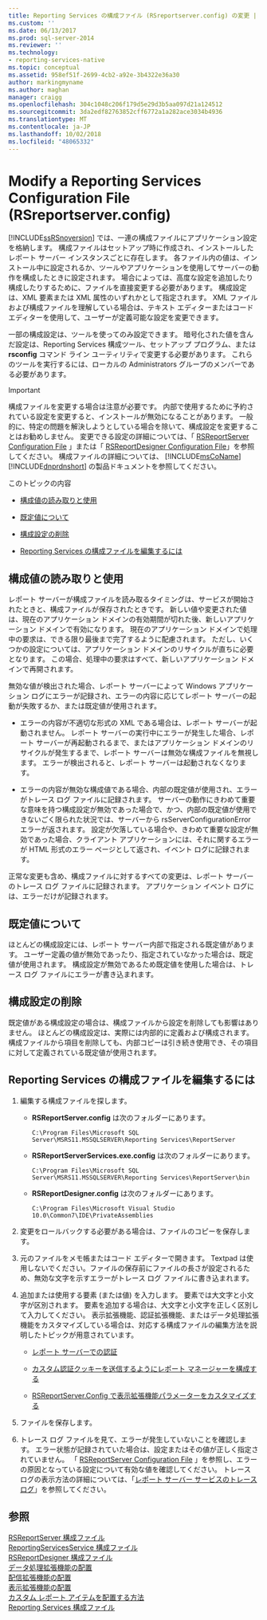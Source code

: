 ```yaml
---
title: Reporting Services の構成ファイル (RSreportserver.config) の変更 | Microsoft Docs
ms.custom: ''
ms.date: 06/13/2017
ms.prod: sql-server-2014
ms.reviewer: ''
ms.technology:
- reporting-services-native
ms.topic: conceptual
ms.assetid: 958ef51f-2699-4cb2-a92e-3b4322e36a30
author: markingmyname
ms.author: maghan
manager: craigg
ms.openlocfilehash: 304c1048c206f179d5e29d3b5aa097d21a124512
ms.sourcegitcommit: 3da2edf82763852cff6772a1a282ace3034b4936
ms.translationtype: MT
ms.contentlocale: ja-JP
ms.lasthandoff: 10/02/2018
ms.locfileid: "48065332"
---
```

# <a name="modify-a-reporting-services-configuration-file-rsreportserverconfig"></a>Modify a Reporting Services Configuration File (RSreportserver.config)
  [!INCLUDE[ssRSnoversion](../../includes/ssrsnoversion-md.md)] では、一連の構成ファイルにアプリケーション設定を格納します。 構成ファイルはセットアップ時に作成され、インストールしたレポート サーバー インスタンスごとに存在します。 各ファイル内の値は、インストール中に設定されるか、ツールやアプリケーションを使用してサーバーの動作を構成したときに設定されます。 場合によっては、高度な設定を追加したり構成したりするために、ファイルを直接変更する必要があります。 構成設定は、XML 要素または XML 属性のいずれかとして指定されます。 XML ファイルおよび構成ファイルを理解している場合は、テキスト エディターまたはコード エディターを使用して、ユーザーが定義可能な設定を変更できます。  
  
 一部の構成設定は、ツールを使ってのみ設定できます。 暗号化された値を含んだ設定は、Reporting Services 構成ツール、セットアップ プログラム、または **rsconfig** コマンド ライン ユーティリティで変更する必要があります。 これらのツールを実行するには、ローカルの Administrators グループのメンバーである必要があります。  
  
> [!IMPORTANT]  
>  構成ファイルを変更する場合は注意が必要です。 内部で使用するために予約されている設定を変更すると、インストールが無効になることがあります。 一般的に、特定の問題を解決しようとしている場合を除いて、構成設定を変更することはお勧めしません。 変更できる設定の詳細については、「 [RSReportServer Configuration File](rsreportserver-config-configuration-file.md) 」または「 [RSReportDesigner Configuration File](rsreportdesigner-configuration-file.md)」を参照してください。 構成ファイルの詳細については、 [!INCLUDE[msCoName](../../includes/msconame-md.md)][!INCLUDE[dnprdnshort](../../includes/dnprdnshort-md.md)] の製品ドキュメントを参照してください。  
  
 このトピックの内容  
  
-   [構成値の読み取りと使用](#bkmk_read_values)  
  
-   [既定値について](#bkmk_default_values)  
  
-   [構成設定の削除](#bkmk_delete_config_settings)  
  
-   [Reporting Services の構成ファイルを編集するには](#bkmk_edit_configuation_file)  
  
##  <a name="bkmk_read_values"></a> 構成値の読み取りと使用  
 レポート サーバーが構成ファイルを読み取るタイミングは、サービスが開始されたときと、構成ファイルが保存されたときです。 新しい値や変更された値は、現在のアプリケーション ドメインの有効期間が切れた後、新しいアプリケーション ドメインで有効になります。 現在のアプリケーション ドメインで処理中の要求は、できる限り最後まで完了するように配慮されます。 ただし、いくつかの設定については、アプリケーション ドメインのリサイクルが直ちに必要となります。 この場合、処理中の要求はすべて、新しいアプリケーション ドメインで再開されます。  
  
 無効な値が検出された場合、レポート サーバーによって Windows アプリケーション ログにエラーが記録され、エラーの内容に応じてレポート サーバーの起動が失敗するか、または既定値が使用されます。  
  
-   エラーの内容が不適切な形式の XML である場合は、レポート サーバーが起動されません。 レポート サーバーの実行中にエラーが発生した場合、レポート サーバーが再起動されるまで、またはアプリケーション ドメインのリサイクルが発生するまで、レポート サーバーは無効な構成ファイルを無視します。 エラーが検出されると、レポート サーバーは起動されなくなります。  
  
-   エラーの内容が無効な構成値である場合、内部の既定値が使用され、エラーがトレース ログ ファイルに記録されます。 サーバーの動作にきわめて重要な意味を持つ構成設定が無効であった場合で、かつ、内部の既定値が使用できないごく限られた状況では、サーバーから rsServerConfigurationError エラーが返されます。 設定が欠落している場合や、きわめて重要な設定が無効であった場合、クライアント アプリケーションには、それに関するエラーが HTML 形式のエラー ページとして返され、イベント ログに記録されます。  
  
 正常な変更も含め、構成ファイルに対するすべての変更は、レポート サーバーのトレース ログ ファイルに記録されます。 アプリケーション イベント ログには、エラーだけが記録されます。  
  
##  <a name="bkmk_default_values"></a> 既定値について  
 ほとんどの構成設定には、レポート サーバー内部で指定される既定値があります。 ユーザー定義の値が無効であったり、指定されていなかった場合は、既定値が使用されます。 構成設定が無効であるため既定値を使用した場合は、トレース ログ ファイルにエラーが書き込まれます。  
  
##  <a name="bkmk_delete_config_settings"></a> 構成設定の削除  
 既定値がある構成設定の場合は、構成ファイルから設定を削除しても影響はありません。 ほとんどの構成設定は、実際には内部的に定義および構成されます。 構成ファイルから項目を削除しても、内部コピーは引き続き使用でき、その項目に対して定義されている既定値が使用されます。  
  
##  <a name="bkmk_edit_configuation_file"></a> Reporting Services の構成ファイルを編集するには  
  
1.  編集する構成ファイルを探します。  
  
    -   **RSReportServer.config** は次のフォルダーにあります。  
  
        ```  
        C:\Program Files\Microsoft SQL Server\MSRS11.MSSQLSERVER\Reporting Services\ReportServer  
        ```  
  
    -   **RSReportServerServices.exe.config** は次のフォルダーにあります。  
  
        ```  
        C:\Program Files\Microsoft SQL Server\MSRS11.MSSQLSERVER\Reporting Services\ReportServer\bin  
        ```  
  
    -   **RSReportDesigner.config** は次のフォルダーにあります。  
  
        ```  
        C:\Program Files\Microsoft Visual Studio 10.0\Common7\IDE\PrivateAssemblies  
        ```  
  
2.  変更をロールバックする必要がある場合は、ファイルのコピーを保存します。  
  
3.  元のファイルをメモ帳またはコード エディターで開きます。 Textpad は使用しないでください。ファイルの保存前にファイルの長さが設定されるため、無効な文字を示すエラーがトレース ログ ファイルに書き込まれます。  
  
4.  追加または使用する要素 (または値) を入力します。 要素では大文字と小文字が区別されます。 要素を追加する場合は、大文字と小文字を正しく区別して入力してください。 表示拡張機能、認証拡張機能、またはデータ処理拡張機能をカスタマイズしている場合は、対応する構成ファイルの編集方法を説明したトピックが用意されています。  
  
    -   [レポート サーバーでの認証](../security/authentication-with-the-report-server.md)  
  
    -   [カスタム認証クッキーを送信するようにレポート マネージャーを構成する](../security/configure-the-web-portal-to-pass-custom-authentication-cookies.md)  
  
    -   [RSReportServer.Config で表示拡張機能パラメーターをカスタマイズする](../customize-rendering-extension-parameters-in-rsreportserver-config.md)  
  
5.  ファイルを保存します。  
  
6.  トレース ログ ファイルを見て、エラーが発生していないことを確認します。 エラー状態が記録されていた場合は、設定またはその値が正しく指定されていません。 「 [RSReportServer Configuration File](rsreportserver-config-configuration-file.md) 」を参照し、エラーの原因となっている設定について有効な値を確認してください。 トレース ログの表示方法の詳細については、「[レポート サーバー サービスのトレース ログ](report-server-service-trace-log.md)」を参照してください。  
  
## <a name="see-also"></a>参照  
 [RSReportServer 構成ファイル](rsreportserver-config-configuration-file.md)   
 [ReportingServicesService 構成ファイル](reportingservicesservice-configuration-file.md)   
 [RSReportDesigner 構成ファイル](rsreportdesigner-configuration-file.md)   
 [データ処理拡張機能の配置](../extensions/data-processing/deploying-a-data-processing-extension.md)   
 [配信拡張機能の配置](../extensions/delivery-extension/deploying-a-delivery-extension.md)   
 [表示拡張機能の配置](../extensions/rendering-extension/deploying-a-rendering-extension.md)   
 [カスタム レポート アイテムを配置する方法](../custom-report-items/how-to-deploy-a-custom-report-item.md)   
 [Reporting Services 構成ファイル](reporting-services-configuration-files.md)  
  
  
